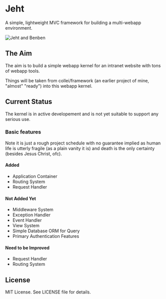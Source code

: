 # Jeht
A simple, lightweight MVC framework for building a multi-webapp environment.

![Jeht and Benben](https://oyster.ignimgs.com/mediawiki/apis.ign.com/genshin-impact/4/4b/Genshin-Jeht-Benben.jpg?width=720 "Jeht and Benben")

## The Aim
The aim is to build a simple webapp kernel for an intranet website with tons of webapp tools.

Things will be taken from collei/framework (an earlier project of mine, "almost" "ready") into this webapp kernel.

## Current Status
The kernel is in active developement and is not yet suitable to support any serious use.

### Basic features
Note it is just a rough project schedule with no guarantee implied as human life is utterly fragile (as a plain vanity it is) and death is the only certainty (besides Jesus Christ, ofc).

#### Added
* Application Container
* Routing System
* Request Handler

#### Not Added Yet
* Middleware System
* Exception Handler
* Event Handler
* View System
* Simple Database ORM for Query
* Primary Authentication Features

#### Need to be Improved
* Request Handler
* Routing System

## License
MIT License. See LICENSE file for details.
